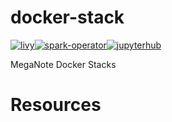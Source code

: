 # docker-stack

[![livy](https://github.com/meganote/docker-stacks/actions/workflows/build-livy-images.yaml/badge.svg)](https://github.com/meganote/docker-stacks/actions/workflows/build-livy-images.yaml)[![spark-operator](https://github.com/meganote/docker-stacks/actions/workflows/build-spark-operator-images.yaml/badge.svg)](https://github.com/meganote/docker-stacks/actions/workflows/build-spark-operator-images.yaml)[![jupyterhub](https://github.com/meganote/docker-stacks/actions/workflows/build-jupyterhub-images.yaml/badge.svg)](https://github.com/meganote/docker-stacks/actions/workflows/build-jupyterhub-images.yaml)

MegaNote Docker Stacks

# Resources
